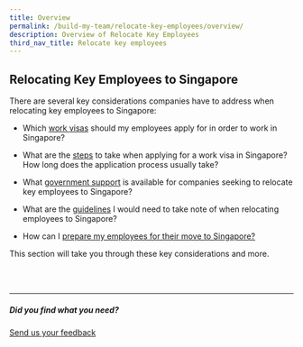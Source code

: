 ```yaml
---
title: Overview
permalink: /build-my-team/relocate-key-employees/overview/
description: Overview of Relocate Key Employees
third_nav_title: Relocate key employees
---
```

## Relocating Key Employees to Singapore

There are several key considerations companies have to address when relocating key employees to Singapore:

* Which [work visas](/build-my-team/relocate-key-employees/work-visas/) should my employees apply for in order to work in Singapore?

*  What are the [steps](/build-my-team/relocate-key-employees/work-visas/) to take when applying for a work visa in Singapore? How long does the application process usually take?

*  What [government support](/build-my-team/relocate-key-employees/programmes-relocating-employees/) is available for companies seeking to relocate key employees to Singapore?

* What are the [guidelines](/build-my-team/relocate-key-employees/fair-consideration-framework/) I would need to take note of when relocating employees to Singapore?

* How can I [prepare my employees for their move to Singapore?](/build-my-team/relocate-key-employees/prepare-employees-for-move-to-sg/)

This section will take you through these key considerations and more.

<br><br>

<hr>

##### Did you find what you need?
[Send us your feedback](https://form.gov.sg/642693623cb98f001239be0d)